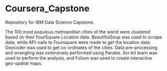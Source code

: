 # Coursera_Capstone
Repository for IBM Data Science Capstone.

The 100 most populous metropolitan cities of the world were clustered based on their FourSquare Location data. BeautifulSoup was used to scrape data, while API-calls to Foursquare were made to get the location data. Geocoder was used to get co-ordinates of the cities. Data pre-processing and wrangling was extensively performed using Pandas. Sci-kit learn was used to perform the analysis, and Folium was used to create interactive geo-spatial maps. 
